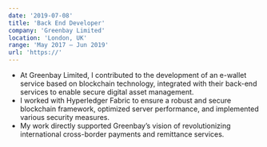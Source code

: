 ```yaml
---
date: '2019-07-08'
title: 'Back End Developer'
company: 'Greenbay Limited'
location: 'London, UK'
range: 'May 2017 – Jun 2019'
url: 'https://'
---
```


- At Greenbay Limited, I contributed to the development of an e-wallet service based on blockchain technology, integrated with their back-end services to enable secure digital asset management.
- I worked with Hyperledger Fabric to ensure a robust and secure blockchain framework, optimized server performance, and implemented various security measures.
- My work directly supported Greenbay’s vision of revolutionizing international cross-border payments and remittance services.
